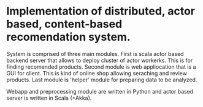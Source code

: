 # Implementation of distributed, actor based, content-based recomendation system.

System is comprised of three main modules. First is scala actor based backend server that allows to deploy cluster of actor workerks.
This is for finding recomended products. Second module is web appliocation that is a GUI for client. This is kind of online shop allowing seraching and review products.
Last module is 'helper' module for preparing data to be analyzed.

Webapp and preprocessing module are written in Python and actor based server is written in Scala (+Akka).
